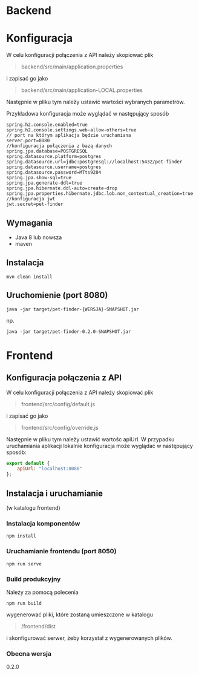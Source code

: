 # Backend

# Konfiguracja
W celu konfiguracji połączenia z API należy skopiować plik 
>backend/src/main/application.properties

i zapisać go jako 
>backend/src/main/application-LOCAL.properties

Następnie w pliku tym należy ustawić wartości wybranych parametrów.

Przykładowa konfiguracja może wyglądać w następujący sposób
```
spring.h2.console.enabled=true
spring.h2.console.settings.web-allow-others=true
// port na którym aplikacja będzie uruchamiana
server.port=8080 
//konfiguracja połączenia z bazą danych
spring.jpa.database=POSTGRESQL
spring.datasource.platform=postgres
spring.datasource.url=jdbc:postgresql://localhost:5432/pet-finder
spring.datasource.username=postgres
spring.datasource.password=MTts9204
spring.jpa.show-sql=true
spring.jpa.generate-ddl=true
spring.jpa.hibernate.ddl-auto=create-drop
spring.jpa.properties.hibernate.jdbc.lob.non_contextual_creation=true
//konfiguracja jwt
jwt.secret=pet-finder

```


## Wymagania
- Java 8 lub nowsza
- maven

## Instalacja
```
mvn clean install
```
## Uruchomienie (port 8080)
```
java -jar target/pet-finder-{WERSJA}-SNAPSHOT.jar
```
np.
```
java -jar target/pet-finder-0.2.0-SNAPSHOT.jar
```
# Frontend

## Konfiguracja połączenia z API
W celu konfiguracji połączenia z API należy skopiować plik 
>frontend/src/config/default.js

i zapisać go jako 
>frontend/src/config/override.js

Następnie w pliku tym należy ustawić wartośc apiUrl. W przypadku uruchamiania aplikacji lokalnie konfiguracja może wyglądać w następujący sposób:

```js
export default {
    apiUrl: "localhost:8080"
};
```

## Instalacja i uruchamianie

(w katalogu frontend)
### Instalacja komponentów
```
npm install
```

### Uruchamianie frontendu (port 8050)
```
npm run serve
```

### Build produkcyjny
Należy za pomocą polecenia
```
npm run build
```
wygenerować pliki, które zostaną umieszczone w katalogu 
>/frontend/dist

i skonfigurować serwer, żeby korzystał z wygenerowanych plików.

### Obecna wersja
0.2.0